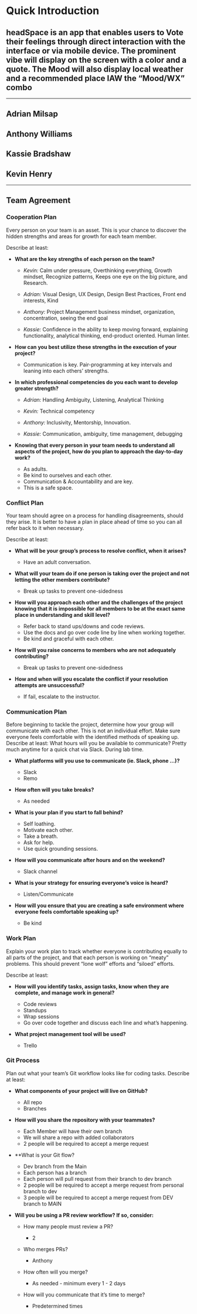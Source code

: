 # Quick Introduction

## headSpace is an app that enables users to Vote their feelings through direct interaction with the interface or via mobile device. The prominent vibe will display on the screen with a color and a quote. The Mood will also display local weather and a recommended place IAW the “Mood/WX” combo

-------------

## Adrian Milsap

## Anthony Williams

## Kassie Bradshaw

## Kevin Henry

-------------

## Team Agreement

### Cooperation Plan

Every person on your team is an asset. This is your chance to discover the hidden strengths and areas for growth for each team member.

Describe at least:

* **What are the key strengths of each person on the team?**

  * *Kevin:* Calm under pressure, Overthinking everything, Growth mindset, Recognize patterns, Keeps one eye on the big picture, and Research.

  * *Adrian:* Visual Design, UX Design, Design Best Practices, Front end interests, Kind

  * *Anthony:* Project Management business mindset, organization, concentration, seeing the end goal

  * *Kassie:* Confidence in the ability to keep moving forward, explaining functionality, analytical thinking, end-product oriented. Human linter.

* **How can you best utilize these strengths in the execution of your project?**

  * Communication is key. Pair-programming at key intervals and leaning into each others’ strengths.

* **In which professional competencies do you each want to develop greater strength?**

  * *Adrian:* Handling Ambiguity, Listening, Analytical Thinking

  * *Kevin:* Technical competency

  * *Anthony:* Inclusivity, Mentorship, Innovation.

  * *Kassie:* Communication, ambiguity, time management, debugging

* **Knowing that every person in your team needs to understand all aspects of the project, how do you plan to approach the day-to-day work?**
  * As adults.
  * Be kind to ourselves and each other.
  * Communication & Accountability and are key.
  * This is a safe space.

### Conflict Plan

Your team should agree on a process for handling disagreements, should they arise. It is better to have a plan in place ahead of time so you can all refer back to it when necessary.

Describe at least:

* **What will be your group’s process to resolve conflict, when it arises?**

  * Have an adult conversation.

* **What will your team do if one person is taking over the project and not letting the other members contribute?**

  * Break up tasks to prevent one-sidedness

* **How will you approach each other and the challenges of the project knowing that it is impossible for all members to be at the exact same place in understanding and skill level?**

  * Refer back to stand ups/downs and code reviews.
  * Use the docs and go over code line by line when working together.
  * Be kind and graceful with each other.

* **How will you raise concerns to members who are not adequately contributing?**

  * Break up tasks to prevent one-sidedness

* **How and when will you escalate the conflict if your resolution attempts are unsuccessful?**

  * If fail, escalate to the instructor.

### Communication Plan

Before beginning to tackle the project, determine how your group will communicate with each other. This is not an individual effort. Make sure everyone feels comfortable with the identified methods of speaking up.
Describe at least:
What hours will you be available to communicate? Pretty much anytime for a quick chat via Slack. During lab time.

* **What platforms will you use to communicate (ie. Slack, phone …)?**

  * Slack
  * Remo

* **How often will you take breaks?**

  * As needed

* **What is your plan if you start to fall behind?**

  * Self loathing.
  * Motivate each other.
  * Take a breath.
  * Ask for help.
  * Use quick grounding sessions.

* **How will you communicate after hours and on the weekend?**

  * Slack channel

* **What is your strategy for ensuring everyone’s voice is heard?**

  * Listen/Communicate

* **How will you ensure that you are creating a safe environment where everyone feels comfortable speaking up?**

  * Be kind

### Work Plan

Explain your work plan to track whether everyone is contributing equally to all parts of the project, and that each person is working on “meaty” problems. This should prevent “lone wolf” efforts and “siloed” efforts.

Describe at least:

* **How will you identify tasks, assign tasks, know when they are complete, and manage work in general?**
  * Code reviews
  * Standups
  * Wrap sessions
  * Go over code together and discuss each line and what’s happening.

* **What project management tool will be used?**
  * Trello

### Git Process

Plan out what your team’s Git workflow looks like for coding tasks.
Describe at least:

* **What components of your project will live on GitHub?**
  * All repo
  * Branches

* **How will you share the repository with your teammates?**
  * Each Member will have their own branch
  * We will share a repo with added collaborators
  * 2 people will be required to accept a merge request

* **What is your Git flow?
  * Dev branch from the Main
  * Each person has a  branch
  * Each person will pull request from their branch to dev branch
  * 2 people will be required to accept a merge request from personal branch to dev
  * 3 people will be required to accept a merge request from DEV branch to MAIN

* **Will you be using a PR review workflow? If so, consider:**
  * How many people must review a PR?
    * 2
  * Who merges PRs?
    * Anthony

  * How often will you merge?
    * As needed - minimum every 1 - 2 days
  * How will you communicate that it’s time to merge?
    * Predetermined times

